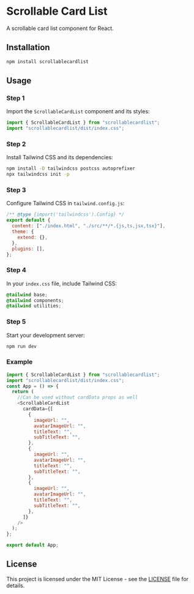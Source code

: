 # Scrollable Card List

A scrollable card list component for React.

## Installation

```bash
npm install scrollablecardlist
```

## Usage

### Step 1

Import the `ScrollableCardList` component and its styles:

```javascript
import { ScrollableCardList } from "scrollablecardlist";
import "scrollablecardlist/dist/index.css";
```

### Step 2

Install Tailwind CSS and its dependencies:

```bash
npm install -D tailwindcss postcss autoprefixer
npx tailwindcss init -p
```

### Step 3

Configure Tailwind CSS in `tailwind.config.js`:

```javascript
/** @type {import('tailwindcss').Config} */
export default {
  content: ["./index.html", "./src/**/*.{js,ts,jsx,tsx}"],
  theme: {
    extend: {},
  },
  plugins: [],
};
```

### Step 4

In your `index.css` file, include Tailwind CSS:

```css
@tailwind base;
@tailwind components;
@tailwind utilities;
```

### Step 5

Start your development server:

```bash
npm run dev
```

### Example

```javascript
import { ScrollableCardList } from "scrollablecardlist";
import "scrollablecardlist/dist/index.css";
const App = () => {
  return (
    //Can be used without cardData props as well
    <ScrollableCardList
      cardData={[
        {
          imageUrl: "",
          avatarImageUrl: "",
          titleText: "",
          subTitleText: "",
        },
        {
          imageUrl: "",
          avatarImageUrl: "",
          titleText: "",
          subTitleText: "",
        },
        {
          imageUrl: "",
          avatarImageUrl: "",
          titleText: "",
          subTitleText: "",
        },
      ]}
    />
  );
};

export default App;
```

## License

This project is licensed under the MIT License - see the [LICENSE](LICENSE) file for details.
